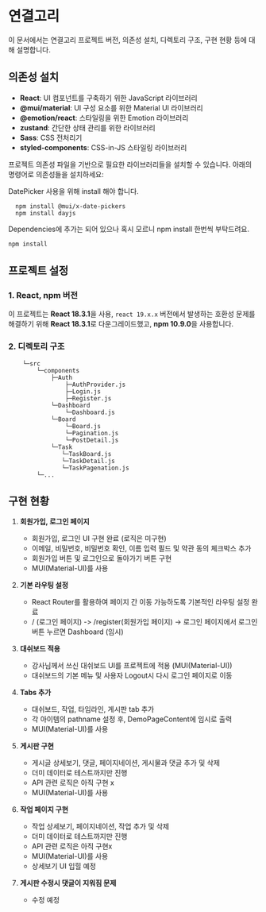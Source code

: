 # 연결고리
이 문서에서는 연결고리 프로젝트 버전, 의존성 설치, 디렉토리 구조, 구현 현황 등에 대해 설명합니다.

## 의존성 설치

- **React**: UI 컴포넌트를 구축하기 위한 JavaScript 라이브러리
- **@mui/material**: UI 구성 요소를 위한 Material UI 라이브러리
- **@emotion/react**: 스타일링을 위한 Emotion 라이브러리
- **zustand**: 간단한 상태 관리를 위한 라이브러리
- **Sass**: CSS 전처리기
- **styled-components**: CSS-in-JS 스타일링 라이브러리

프로젝트 의존성 파일을 기반으로 필요한 라이브러리들을 설치할 수 있습니다. 아래의 명령어로 의존성들을 설치하세요:

DatePicker 사용을 위해 install 해야 합니다.
```
  npm install @mui/x-date-pickers
  npm install dayjs
```
Dependencies에 추가는 되어 있으나 혹시 모르니 npm install 한번씩 부탁드려요.

```bash
npm install
```

## 프로젝트 설정

### 1. **React, npm 버전**

이 프로젝트는 **React 18.3.1**을 사용, `react 19.x.x` 버전에서 발생하는 호환성 문제를 해결하기 위해 **React 18.3.1**로 다운그레이드했고, **npm 10.9.0**을 사용합니다.


### 2. **디렉토리 구조**
```
    └─src
        └─components
            ├─Auth
                ├─AuthProvider.js
                ├─Login.js
                ├─Register.js
            └─Dashboard
                └─Dashboard.js
            └─Board
                └─Board.js
                └─Pagination.js
                └─PostDetail.js
            └─Task
               └─TaskBoard.js
               └─TaskDetail.js
               └─TaskPagenation.js
        └─...
```

## **구현 현황**
1. **회원가입, 로그인 페이지**
   - 회원가입, 로그인 UI 구현 완료 (로직은 미구현)
   - 이메일, 비밀번호, 비밀번호 확인, 이름 입력 필드 및 약관 동의 체크박스 추가
   - 회원가입 버튼 및 로그인으로 돌아가기 버튼 구현
   - MUI(Material-UI)를 사용

2. **기본 라우팅 설정**
   - React Router를 활용하여 페이지 간 이동 가능하도록 기본적인 라우팅 설정 완료 
   - / (로그인 페이지) -> /register(회원가입 페이지) -> 로그인 페이지에서 로그인 버튼 누르면 Dashboard (임시)

3. **대쉬보드 적용**
   - 강사님께서 쓰신 대쉬보드 UI를 프로젝트에 적용 (MUI(Material-UI))
   - 대쉬보드의 기본 메뉴 및 사용자 Logout시 다시 로그인 페이지로 이동

4. **Tabs 추가**
   - 대쉬보드, 작업, 타임라인, 게시판 tab 추가 
   - 각 아이템의 pathname 설정 후, DemoPageContent에 임시로 출력 
   - MUI(Material-UI)를 사용

5. **게시판 구현**
   - 게시글 상세보기, 댓글, 페이지네이션, 게시물과 댓글 추가 및 삭제
   - 더미 데이터로 테스트까지만 진행
   - API 관련 로직은 아직 구현 x
   - MUI(Material-UI)를 사용

6. **작업 페이지 구현**
   - 작업 상세보기, 페이지네이션, 작업 추가 및 삭제
   - 더미 데이터로 테스트까지만 진행
   - API 관련 로직은 아직 구현x
   - MUI(Material-UI)를 사용
   - 상세보기 UI 입힐 예정 

7. **게시판 수정시 댓글이 지워짐 문제**
   - 수정 예정 





   